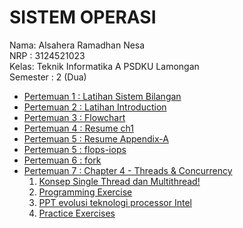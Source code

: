 # SISTEM OPERASI  
Nama: Alsahera Ramadhan Nesa  
NRP : 3124521023  
Kelas: Teknik Informatika A PSDKU Lamongan  
Semester : 2 (Dua)
- [Pertemuan 1 : Latihan Sistem Bilangan](https://github.com/Nabillatunnafista/SisOp-2025/blob/a69ab9b429a81218d36b97819e74fe977d5efc8e/Sistem%20Bilangan.md)
- [Pertemuan 2 : Latihan Introduction](https://github.com/Nabillatunnafista/SisOp-2025/blob/a69ab9b429a81218d36b97819e74fe977d5efc8e/Introduction_to_os_week2.md)
- [Pertemuan 3 : Flowchart](https://github.com/Nabillatunnafista/SisOp-2025/blob/a69ab9b429a81218d36b97819e74fe977d5efc8e/Flowchart_SO_week3.md)
- [Pertemuan 4 : Resume ch1](https://github.com/Nabillatunnafista/SisOp-2025/blob/a69ab9b429a81218d36b97819e74fe977d5efc8e/Resume_ch1_week4.md)
- [Pertemuan 5 : Resume Appendix-A](https://github.com/Nabillatunnafista/SisOp-2025/blob/a69ab9b429a81218d36b97819e74fe977d5efc8e/Resume_Appendix-A_week5.md)
- [Pertemuan 5 : flops-iops](https://github.com/Nabillatunnafista/SisOp-2025/blob/a69ab9b429a81218d36b97819e74fe977d5efc8e/Flops-Iops_week5.md)
- [Pertemuan 6 : fork](https://github.com/Nabillatunnafista/SisOp-2025/blob/a69ab9b429a81218d36b97819e74fe977d5efc8e/fork_week6.md)
- [Pertemuan 7 : Chapter 4 - Threads & Concurrency](https://github.com/Nabillatunnafista/SisOp-2025/tree/a69ab9b429a81218d36b97819e74fe977d5efc8e/pertemuan%20ke%207)
  1. [Konsep Single Thread dan Multithread!](https://github.com/Nabillatunnafista/SisOp-2025/blob/a69ab9b429a81218d36b97819e74fe977d5efc8e/pertemuan%20ke%207/konsep%20single%20%26%20multithread.md)
  2. [Programming Exercise](https://github.com/Nabillatunnafista/SisOp-2025/blob/a69ab9b429a81218d36b97819e74fe977d5efc8e/pertemuan%20ke%207/Penerapan%20Thread.md)
  3. [PPT evolusi teknologi processor Intel](https://github.com/Nabillatunnafista/SisOp-2025/blob/a69ab9b429a81218d36b97819e74fe977d5efc8e/pertemuan%20ke%207/Evolusi_Teknologi_PPT.md)
  4. [Practice Exercises](https://github.com/Nabillatunnafista/SisOp-2025/blob/a69ab9b429a81218d36b97819e74fe977d5efc8e/pertemuan%20ke%207/Practice%20Exercise.md)
